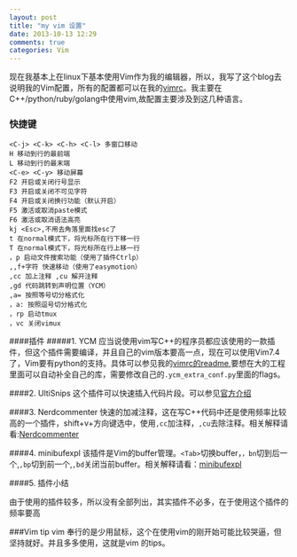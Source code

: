 ```yaml
---
layout: post
title: "my vim 设置"
date: 2013-10-13 12:29
comments: true
categories: Vim 
---
```


现在我基本上在linux下基本使用Vim作为我的编辑器，所以，我写了这个blog去说明我的Vim配置，所有的配置都可以在我的[vimrc](https://github.com/hominlinx/vim)。我主要在C++/python/ruby/golang中使用vim,故配置主要涉及到这几种语言。

<!--more-->

### 快捷键

```
<C-j> <C-k> <C-h> <C-l> 多窗口移动
H 移动到行的最前端
L 移动到行的最末端
<C-e> <C-y> 移动屏幕
F2 开启或关闭行号显示
F3 开启或关闭不可见字符
F4 开启或关闭换行功能（默认开启）
F5 激活或取消paste模式
F6 激活或取消语法高亮
kj <Esc>,不用去角落里面找esc了
t 在normal模式下，将光标所在行下移一行
T 在normal模式下，将光标所在行上移一行
，p 启动文件搜索功能（使用了插件Ctrlp）
,,f+字符 快速移动（使用了easymotion）
,cc 加上注释 ,cu 解开注释
,gd 代码跳转到声明位置（YCM）
,a= 按照等号切分格式化
，a: 按照逗号切分格式化
，rp 启动tmux
，vc 关闭vimux
```
<!--more-->

####插件
#####1. YCM
应当说使用vim写C++的程序员都应该使用的一款插件，但这个插件需要编译，并且自己的vim版本要高一点，现在可以使用Vim7.4了，Vim要有python的支持。具体可以参见我的[vimrc的readme](https://github.com/hominlinx/vim/blob/master/README.md),要想在大的工程里面可以自动补全自己的库，需要修改自己的`.ycm_extra_conf.py`里面的flags。

####2. UltiSnips
这个插件可以快速插入代码片段。可以参见[官方介绍](https://github.com/SirVer/ultisnips)

####3. Nerdcommenter
快速的加减注释，这在写C++代码中还是使用频率比较高的一个插件，shift+v+方向键选中，使用`,cc`加注释，`,cu`去除注释。相关解释请看:[Nerdcommenter](https://github.com/scrooloose/nerdcommenter)

####4. minibufexpl
该插件是Vim的buffer管理。`<Tab>`切换buffer，`，bn`切到后一个,`,bp`切到前一个,`,bd`关闭当前buffer。相关解释请看：[minibufexpl](https://github.com/fholgado/minibufexpl.vim)

####5. 插件小结

由于使用的插件较多，所以没有全部列出，其实插件不必多，在于使用这个插件的频率要高

###Vim tip
vim 奉行的是少用鼠标，这个在使用vim的刚开始可能比较哭逼，但坚持就好。并且多多使用，这就是vim 的tips。



